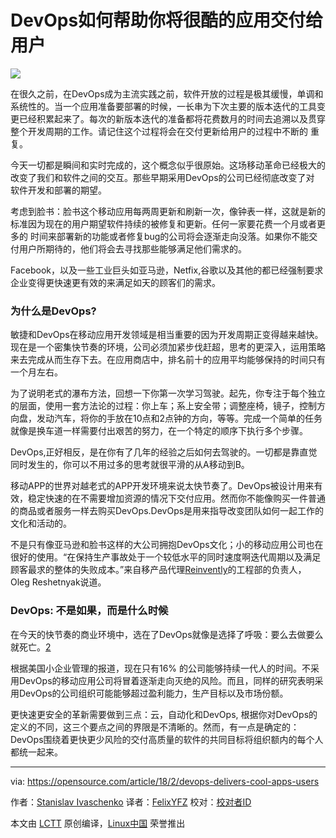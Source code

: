 
DevOps如何帮助你将很酷的应用交付给用户
======

![](https://opensource.com/sites/default/files/styles/image-full-size/public/lead-images/gears_wheels.png?itok=KRvpBttl)

在很久之前，在DevOps成为主流实践之前，软件开放的过程是极其缓慢，单调和系统性的。当一个应用准备要部署的时候，一长串为下次主要的版本迭代的工具变更已经积累起来了。每次的新版本迭代的准备都将花费数月的时间去追溯以及贯穿整个开发周期的工作。请记住这个过程将会在交付更新给用户的过程中不断的
重复。

今天一切都是瞬间和实时完成的，这个概念似乎很原始。这场移动革命已经极大的改变了我们和软件之间的交互。那些早期采用DevOps的公司已经彻底改变了对
软件开发和部署的期望。

考虑到脸书：脸书这个移动应用每两周更新和刷新一次，像钟表一样，这就是新的标准因为现在的用户期望软件持续的被修复和更新。任何一家要花费一个月或者更多的
时间来部署新的功能或者修复bug的公司将会逐渐走向没落。如果你不能交付用户所期待的，他们将会去寻找那些能够满足他们需求的。

Facebook，以及一些工业巨头如亚马逊，Netfix,谷歌以及其他的都已经强制要求企业变得更快速更有效的来满足如天的顾客们的需求。

### 为什么是DevOps?

敏捷和DevOps在移动应用开发领域是相当重要的因为开发周期正变得越来越快。现在是一个密集快节奏的环境，公司必须加紧步伐赶超，思考的更深入，运用策略来去完成从而生存下去。在应用商店中，排名前十的应用平均能够保持的时间只有一个月左右。

为了说明老式的瀑布方法，回想一下你第一次学习驾驶。起先，你专注于每个独立的层面，使用一套方法论的过程：你上车；系上安全带；调整座椅，镜子，控制方向盘，发动汽车，将你的手放在10点和2点钟的方向，等等。完成一个简单的任务就像是换车道一样需要付出艰苦的努力，在一个特定的顺序下执行多个步骤。

DevOps,正好相反，是在你有了几年的经验之后如何去驾驶的。一切都是靠直觉同时发生的，你可以不用过多的思考就很平滑的从A移动到B。

移动APP的世界对越老式的APP开发环境来说太快节奏了。DevOps被设计用来有效，稳定快速的在不需要增加资源的情况下交付应用。然而你不能像购买一件普通的商品或者服务一样去购买DevOps.DevOps是用来指导改变团队如何一起工作的文化和活动的。

不是只有像亚马逊和脸书这样的大公司拥抱DevOps文化；小的移动应用公司也在很好的使用。“在保持生产事故处于一个较低水平的同时速度啊迭代周期以及满足顾客最求的整体的失败成本。”来自移产品代理[Reinvently][1]的工程部的负责人，Oleg Reshetnyak说道。

### DevOps: 不是如果，而是什么时候

在今天的快节奏的商业环境中，选在了DevOps就像是选择了呼吸：要么去做要么就死亡。[2]

根据美国小企业管理的报道，现在只有16% 的公司能够持续一代人的时间。不采用DevOps的移动应用公司将冒着逐渐走向灭绝的风险。而且，同样的研究表明采用DevOps的公司组织可能能够超过盈利能力，生产目标以及市场份额。

更快速更安全的革新需要做到三点：云，自动化和DevOps, 根据你对DevOps的定义的不同，这三个要点之间的界限是不清晰的。然而，有一点是确定的：DevOps围绕着更快更少风险的交付高质量的软件的共同目标将组织额内的每个人都统一起来。

--------------------------------------------------------------------------------

via: https://opensource.com/article/18/2/devops-delivers-cool-apps-users

作者：[Stanislav Ivaschenko][a]
译者：[FelixYFZ](https://github.com/FelixYFZ)
校对：[校对者ID](https://github.com/校对者ID)

本文由 [LCTT](https://github.com/LCTT/TranslateProject) 原创编译，[Linux中国](https://linux.cn/) 荣誉推出

[a]:https://opensource.com/users/ilyadudkin
[1]:https://reinvently.com/
[2]:https://squadex.com/insights/devops-or-die/
[3]:https://www.sba.gov/
